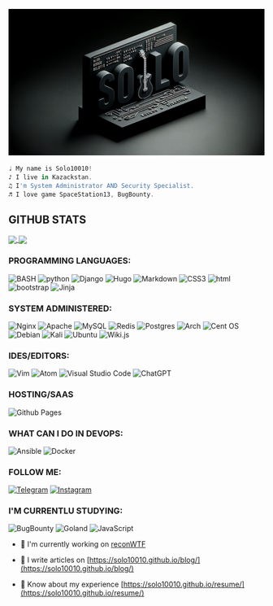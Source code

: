 ![logo](https://raw.githubusercontent.com/solo10010/trash/main/static/image/image_2023-10-11_17_29_09.png "solo10010 Logo")

```javascript
♩ My name is Solo10010!
♪ I live in Kazackstan.
♫ I'm System Administrator AND Security Specialist.
♬ I love game SpaceStation13, BugBounty.
```

## GITHUB STATS
<a href="https://github.com/anuraghazra/github-readme-stats">
  <img height=200 align="center" src="https://github-readme-stats.vercel.app/api?username=solo10010" />
</a>
<a href="https://github.com/anuraghazra/convoychat">
  <img height=200 align="center" src="https://github-readme-stats.vercel.app/api/top-langs?username=solo10010&layout=compact&langs_count=8&card_width=320" />
</a>

### PROGRAMMING LANGUAGES:
![BASH](https://img.shields.io/badge/-shell-090909?style=for-the-badge&logo=shell&logoColor=47C5FB)
![python](https://img.shields.io/badge/-python-090909?style=for-the-badge&logo=python&logoColor=097CDB)
![Django](https://img.shields.io/badge/django-%23092E20.svg?style=for-the-badge&logo=django&logoColor=white)
![Hugo](https://img.shields.io/badge/Hugo-black.svg?style=for-the-badge&logo=Hugo)
![Markdown](https://img.shields.io/badge/markdown-%23000000.svg?style=for-the-badge&logo=markdown&logoColor=white)
![CSS3](https://img.shields.io/badge/css3-%231572B6.svg?style=for-the-badge&logo=css3&logoColor=white)
![html](https://img.shields.io/badge/-html-090909?style=for-the-badge&logo=html&logoColor=F88C00)
![bootstrap](https://img.shields.io/badge/-bootstrap-090909?style=for-the-badge&logo=bootstrap&logoColor=6296CC)
![Jinja](https://img.shields.io/badge/jinja-white.svg?style=for-the-badge&logo=jinja&logoColor=black)

### SYSTEM ADMINISTERED:
![Nginx](https://img.shields.io/badge/nginx-%23009639.svg?style=for-the-badge&logo=nginx&logoColor=white)
![Apache](https://img.shields.io/badge/apache-%23D42029.svg?style=for-the-badge&logo=apache&logoColor=white)
![MySQL](https://img.shields.io/badge/mysql-%2300f.svg?style=for-the-badge&logo=mysql&logoColor=white)
![Redis](https://img.shields.io/badge/redis-%23DD0031.svg?style=for-the-badge&logo=redis&logoColor=white)
![Postgres](https://img.shields.io/badge/postgres-%23316192.svg?style=for-the-badge&logo=postgresql&logoColor=white)
![Arch](https://img.shields.io/badge/Arch%20Linux-1793D1?logo=arch-linux&logoColor=fff&style=for-the-badge)
![Cent OS](https://img.shields.io/badge/cent%20os-002260?style=for-the-badge&logo=centos&logoColor=F0F0F0)
![Debian](https://img.shields.io/badge/Debian-D70A53?style=for-the-badge&logo=debian&logoColor=white)
![Kali](https://img.shields.io/badge/Kali-268BEE?style=for-the-badge&logo=kalilinux&logoColor=white)
![Ubuntu](https://img.shields.io/badge/Ubuntu-E95420?style=for-the-badge&logo=ubuntu&logoColor=white)
![Wiki.js](https://img.shields.io/badge/wiki.js-%231976D2.svg?style=for-the-badge&logo=wikidotjs&logoColor=white)


### IDES/EDITORS:
![Vim](https://img.shields.io/badge/VIM-%2311AB00.svg?style=for-the-badge&logo=vim&logoColor=white)
![Atom](https://img.shields.io/badge/Atom-%2366595C.svg?style=for-the-badge&logo=atom&logoColor=white)
![Visual Studio Code](https://img.shields.io/badge/Visual%20Studio%20Code-0078d7.svg?style=for-the-badge&logo=visual-studio-code&logoColor=white)
![ChatGPT](https://img.shields.io/badge/chatGPT-74aa9c?style=for-the-badge&logo=openai&logoColor=white)

### HOSTING/SAAS
![Github Pages](https://img.shields.io/badge/github%20pages-121013?style=for-the-badge&logo=github&logoColor=white)

### WHAT CAN I DO IN DEVOPS:
![Ansible](https://img.shields.io/badge/ansible-%231A1918.svg?style=for-the-badge&logo=ansible&logoColor=white)
![Docker](https://img.shields.io/badge/docker-%230db7ed.svg?style=for-the-badge&logo=docker&logoColor=white)

### FOLLOW ME:
[![Telegram](https://img.shields.io/badge/-Telegram-090909?style=for-the-badge&logo=telegram&logoColor=27A0D9)](https://t.me/solo10010)
[![Instagram](https://img.shields.io/badge/-Instagram-090909?style=for-the-badge&logo=instagram&logoColor=B4068E)](https://www.instagram.com/ahtonyius/)

### I'M CURRENTLU STUDYING:
![BugBounty](https://img.shields.io/badge/-bugbounty-090909?style=for-the-badge&logo=bugbounty&logoColor=6296CC)
![Goland](https://img.shields.io/badge/-goland-090909?style=for-the-badge&logo=goland&logoColor=6296CC)
![JavaScript](https://img.shields.io/badge/-javascript-090909?style=for-the-badge&logo=javascript&logoColor=6296CC)



- 🔭 I'm currently working on [reconWTF](https://github.com/solo10010/reconWTF)

- 📝 I write articles on [https://solo10010.github.io/blog/](https://solo10010.github.io/blog/)

- 📄 Know about my experience [https://solo10010.github.io/resume/](https://solo10010.github.io/resume/)

